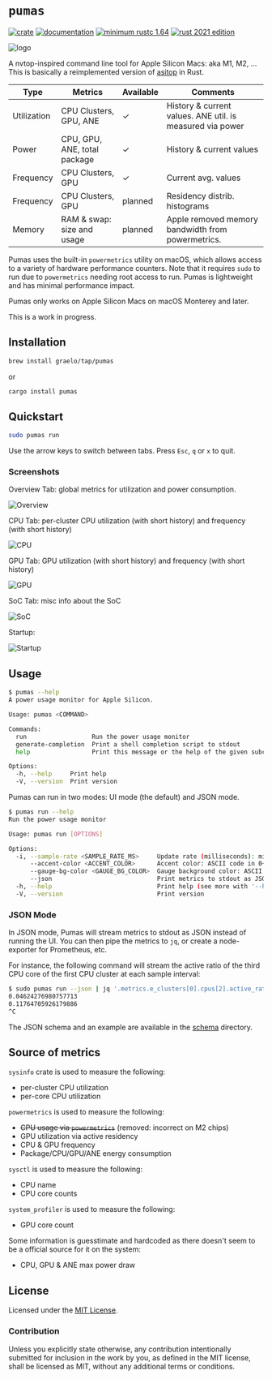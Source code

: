 # `pumas`

[![crate](https://img.shields.io/crates/v/pumas.svg)](https://crates.io/crates/pumas)
[![documentation](https://docs.rs/pumas/badge.svg)](https://docs.rs/pumas)
[![minimum rustc 1.64](https://img.shields.io/badge/rustc-1.64+-red.svg)](https://rust-lang.github.io/rfcs/2495-min-rust-version.html)
[![rust 2021 edition](https://img.shields.io/badge/edition-2021-blue.svg)](https://doc.rust-lang.org/edition-guide/rust-2021/index.html)
<!-- [![build status](https://github.com/graelo/pumas/actions/workflows/essentials.yml/badge.svg)](https://github.com/graelo/pumas/actions/workflows/essentials.yml) -->

![logo](./images/pumas-logo.svg)

<!-- cargo-sync-readme start -->

A nvtop-inspired command line tool for Apple Silicon Macs: aka M1, M2, ... This is basically a
reimplemented version of [asitop] in Rust.

| Type        | Metrics                      | Available | Comments                                                  |
| ---         | ---                          | ---       | ---                                                       |
| Utilization | CPU Clusters, GPU, ANE       | ✓         | History & current values. ANE util. is measured via power |
| Power       | CPU, GPU, ANE, total package | ✓         | History & current values                                  |
| Frequency   | CPU Clusters, GPU            | ✓         | Current avg. values                                       |
| Frequency   | CPU Clusters, GPU            | planned   | Residency distrib. histograms                             |
| Memory      | RAM & swap: size and usage   | planned   | Apple removed memory bandwidth from powermetrics.         |

Pumas uses the built-in `powermetrics` utility on macOS, which allows access to a
variety of hardware performance counters. Note that it requires `sudo` to run due
to `powermetrics` needing root access to run. Pumas is lightweight and has
minimal performance impact.

Pumas only works on Apple Silicon Macs on macOS Monterey and later.

This is a work in progress.

## Installation

```sh
brew install graelo/tap/pumas
```

or

```sh
cargo install pumas
```

## Quickstart

```sh
sudo pumas run
```

Use the arrow keys to switch between tabs. Press `Esc`, `q` or `x` to quit.

### Screenshots

Overview Tab: global metrics for utilization and power consumption.

![Overview](./images/screenshot-overview.png)

CPU Tab: per-cluster CPU utilization (with short history) and frequency
(with short history)

![CPU](./images/screenshot-cpu.png)

GPU Tab: GPU utilization (with short history) and frequency
(with short history)

![GPU](./images/screenshot-gpu.png)

SoC Tab: misc info about the SoC

![SoC](./images/screenshot-soc.png)

Startup:

![Startup](./images/screenshot-startup.png)

## Usage

```sh
$ pumas --help
A power usage monitor for Apple Silicon.

Usage: pumas <COMMAND>

Commands:
  run                  Run the power usage monitor
  generate-completion  Print a shell completion script to stdout
  help                 Print this message or the help of the given subcommand(s)

Options:
  -h, --help     Print help
  -V, --version  Print version
```

Pumas can run in two modes: UI mode (the default) and JSON mode.

```sh
$ pumas run --help
Run the power usage monitor

Usage: pumas run [OPTIONS]

Options:
  -i, --sample-rate <SAMPLE_RATE_MS>     Update rate (milliseconds): min: 100 [default: 1000]
      --accent-color <ACCENT_COLOR>      Accent color: ASCII code in 0~255 [default: 2]
      --gauge-bg-color <GAUGE_BG_COLOR>  Gauge background color: ASCII code in 0~255 [default: 7]
      --json                             Print metrics to stdout as JSON instead of running the UI
  -h, --help                             Print help (see more with '--help')
  -V, --version                          Print version
```

### JSON Mode

In JSON mode, Pumas will stream metrics to stdout as JSON instead of running the UI. You can
then pipe the metrics to `jq`, or create a node-exporter for Prometheus, etc.

For instance, the following command will stream the active ratio of the third CPU core of the
first CPU cluster at each sample interval:

```sh
$ sudo pumas run --json | jq '.metrics.e_clusters[0].cpus[2].active_ratio'
0.04624276980757713
0.11764705926179886
^C
```

The JSON schema and an example are available in the [schema](./schema) directory.

## Source of metrics

`sysinfo` crate is used to measure the following:

- per-cluster CPU utilization
- per-core CPU utilization

`powermetrics` is used to measure the following:

- ~~CPU usage via `powermetrics`~~ (removed: incorrect on M2 chips)
- GPU utilization via active residency
- CPU & GPU frequency
- Package/CPU/GPU/ANE energy consumption

`sysctl` is used to measure the following:

- CPU name
- CPU core counts

`system_profiler` is used to measure the following:

- GPU core count

Some information is guesstimate and hardcoded as there doesn't seem to be a official source for
it on the system:

- CPU, GPU & ANE max power draw

## License

Licensed under the [MIT License].

### Contribution

Unless you explicitly state otherwise, any contribution intentionally submitted
for inclusion in the work by you, as defined in the MIT license, shall
be licensed as MIT, without any additional terms or conditions.

[MIT license]: http://opensource.org/licenses/MIT
[asitop]: https://github.com/tlkh/asitop

<!-- cargo-sync-readme end -->
